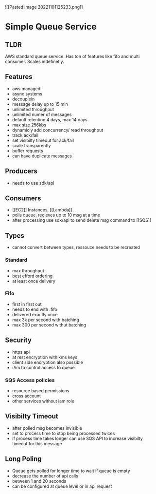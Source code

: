 ![[Pasted image 20221101125233.png]]
# Simple Queue Service

## TLDR
AWS standard queue service. Has ton of features like fifo and multi consumer. Scales indefinetly.

## Features
- aws managed
- async systems
- decouplein
- message delay up to 15 min
- unlimited throughput 
- unlimited numer of messages
- default retention 4 days, max 14 days
- max size 256kbs
- dynamicly add concurrency/ read throughput
- track ack/fail 
- set visibilty timeout for ack/fail
- scale transparently
- buffer requests
- can have duplicate messages

## Producers
- needs to use sdk/api

## Consumers
- [[EC2]] Instances, [[Lambda]] ..
- polls queue, recieves up to 10 msg at a time
- after processing use sdk/api to send delete msg command to [[SQS]]

## Types
- cannot convert between types, ressouce needs to be recreated

### Standard
- max throughput
- best efford ordering
- at least once delivery

### Fifo
- first in first out
- needs to end with .fifo
- delivered exactly once
- max 3k per second with batching
- max 300 per second withut batching

## Security
- https api 
- at rest encryption with kms keys
- client side encryption also possible
- iAm to control access to queue

### SQS Access policies
- resource based permissions
- cross account
- other services without iam role

## Visibilty Timeout
- after polled msg becomes invisible
- set to process time to stop being processed twices
- if process time takes longer can use SQS API to increase visibilty timeout for this message

## Long Poling
- Queue gets polled for longer time to wait if queue is empty
- decrease the number of api calls
- between 1 and 20 seconds
- can be configured at queue level or in api request